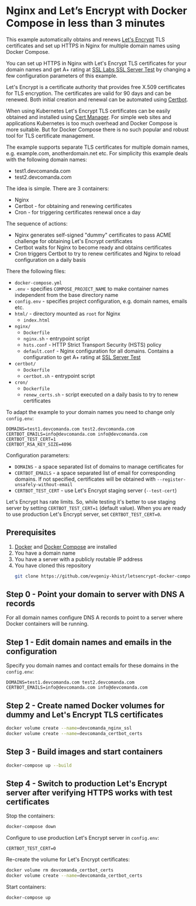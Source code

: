 # Nginx and Let’s Encrypt with Docker Compose in less than 3 minutes

This example automatically obtains and renews [Let's Encrypt](https://letsencrypt.org/) TLS certificates and set up HTTPS in Nginx for multiple domain names using Docker Compose.

You can set up HTTPS in Nginx with Let's Encrypt TLS certificates for your domain names and get A+ rating at [SSL Labs SSL Server Test](https://www.ssllabs.com/ssltest/) by changing a few configuration parameters of this example.

Let's Encrypt is a certificate authority that provides free X.509 certificates for TLS encryption.
The certificates are valid for 90 days and can be renewed. Both initial creation and renewal can be automated using [Certbot](https://certbot.eff.org/).

When using Kubernetes Let's Encrypt TLS certificates can be easily obtained and installed using [Cert Manager](https://cert-manager.io/).
For simple web sites and applications Kubernetes is too much overhead and Docker Compose is more suitable.
But for Docker Compose there is no such popular and robust tool for TLS certificate management.

The example supports separate TLS certificates for multiple domain names, e.g. example.com, anotherdomain.net etc.
For simplicity this example deals with the following domain names:

* test1.devcomanda.com
* test2.devcomanda.com

The idea is simple. There are 3 containers: 

* Nginx
* Certbot - for obtaining and renewing certificates
* Cron - for triggering certificates renewal once a day

The sequence of actions:

* Nginx generates self-signed "dummy" certificates to pass ACME challenge for obtaining Let's Encrypt certificates
* Certbot waits for Nginx to become ready and obtains certificates
* Cron triggers Certbot to try to renew certificates and Nginx to reload configuration on a daily basis

There the following files:

* `docker-compose.yml`
* `.env` - specifies `COMPOSE_PROJECT_NAME` to make container names independent from the base directory name
* `config.env` - specifies project configuration, e.g. domain names, emails etc.
* `html/` - directory mounted as `root` for Nginx
    * `index.html`
* `nginx/`
    * `Dockerfile`
    * `nginx.sh` - entrypoint script
    * `hsts.conf` - HTTP Strict Transport Security (HSTS) policy
    * `default.conf` - Nginx configuration for all domains. Contains a configuration to get A+ rating at [SSL Server Test](https://www.ssllabs.com/ssltest/)
* `certbot/`
    * `Dockerfile`
    * `certbot.sh` - entrypoint script
* `cron/`
    * `Dockerfile`
    * `renew_certs.sh` - script executed on a daily basis to try to renew certificates

To adapt the example to your domain names you need to change only `config.env`:

```properties
DOMAINS=test1.devcomanda.com test2.devcomanda.com
CERTBOT_EMAILS=info@devcomanda.com info@devcomanda.com
CERTBOT_TEST_CERT=1
CERTBOT_RSA_KEY_SIZE=4096
```

Configuration parameters:

* `DOMAINS` - a space separated list of domains to manage certificates for
* `CERTBOT_EMAILS` - a space separated list of email for corresponding domains. If not specified, certificates will be obtained with `--register-unsafely-without-email`
* `CERTBOT_TEST_CERT` - use Let's Encrypt staging server (`--test-cert`)

Let's Encrypt has rate limits. So, while testing it's better to use staging server by setting `CERTBOT_TEST_CERT=1` (default value).
When you are ready to use production Let's Encrypt server, set `CERTBOT_TEST_CERT=0`.

## Prerequisites

1. [Docker](https://docs.docker.com/install/) and [Docker Compose](https://docs.docker.com/compose/install/) are installed
2. You have a domain name
3. You have a server with a publicly routable IP address
4. You have cloned this repository
   ```bash
   git clone https://github.com/evgeniy-khist/letsencrypt-docker-compose.git
   ```

## Step 0 - Point your domain to server with DNS A records

For all domain names configure DNS A records to point to a server where Docker containers will be running.

## Step 1 - Edit domain names and emails in the configuration

Specify you domain names and contact emails for these domains in the `config.env`:

```properties
DOMAINS=test1.devcomanda.com test2.devcomanda.com
CERTBOT_EMAILS=info@devcomanda.com info@devcomanda.com
```

## Step 2 - Create named Docker volumes for dummy and Let's Encrypt TLS certificates

```bash
docker volume create --name=devcomanda_nginx_ssl
docker volume create --name=devcomanda_certbot_certs
```

## Step 3 - Build images and start containers

```bash
docker-compose up --build
```

## Step 4 - Switch to production Let's Encrypt server after verifying HTTPS works with test certificates

Stop the containers:

```bash
docker-compose down
```

Configure to use production Let's Encrypt server in `config.env`:

```properties
CERTBOT_TEST_CERT=0
```

Re-create the volume for Let's Encrypt certificates:

```bash
docker volume rm devcomanda_certbot_certs
docker volume create --name=devcomanda_certbot_certs
```

Start containers:

```bash
docker-compose up
```
